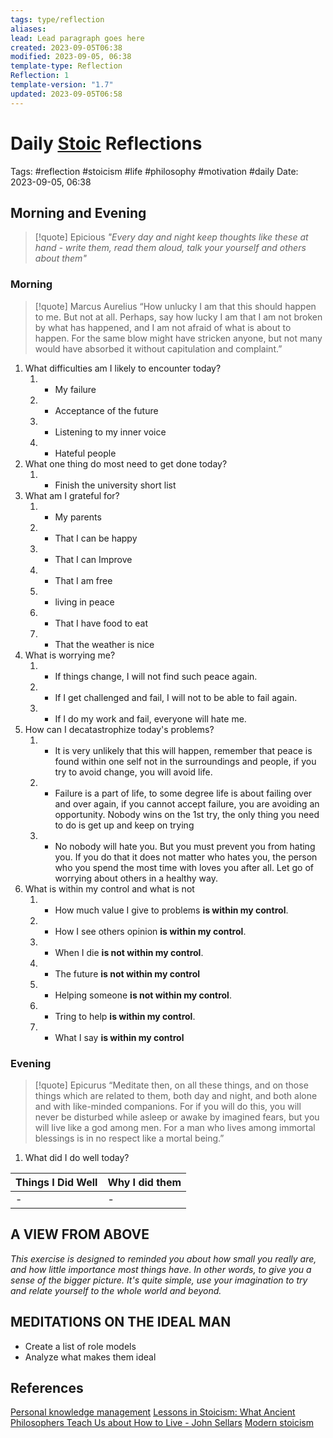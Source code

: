 ```yaml
---
tags: type/reflection
aliases: 
lead: Lead paragraph goes here
created: 2023-09-05T06:38
modified: 2023-09-05, 06:38
template-type: Reflection
Reflection: 1
template-version: "1.7"
updated: 2023-09-05T06:58
---
```



# Daily [Stoic](../SLIP-BOX/Stoicism.md) Reflections

Tags:  #reflection #stoicism #life #philosophy #motivation #daily
Date: 2023-09-05, 06:38

## Morning and Evening

> [!quote] Epicious 
> _"Every day and night keep thoughts like these at hand - write them, 
> read them aloud, talk your yourself and others about them"_


### Morning

> [!quote] Marcus Aurelius
> “How unlucky I am that this should happen to me. But not at all. Perhaps, say 
> how lucky I am that I am not broken by what has happened, and I am not 
> afraid  of what is about to happen. For the same blow might have stricken 
> anyone, but not many would have absorbed it without capitulation 
> and complaint.”

1. What difficulties am I likely to encounter today?
	1. - My failure 
	2. - Acceptance of the future
	3. - Listening to my inner voice
	4. - Hateful people 
2. What one thing do most need to get done today?
	1. - Finish the university short list
3. What am I grateful for?
	1. - My parents
	2. - That I can be happy 
	3. - That I can Improve
	4. - That I am free
	5. - living in peace 
	6. - That I have food to eat
	7. - That the weather is nice 
4. What is worrying me?
	1. - If things change, I will not find such peace again. 
	2. - If I get challenged and fail, I will not to be able to fail again.
	3. - If I do my work and fail, everyone will hate me.
5. How can I decatastrophize today's problems?
	1. - It is very unlikely that this will happen, remember that peace is found within one self not in the surroundings and people, if you try to avoid change, you will avoid life.
	2. - Failure is a part of life, to some degree life is about failing over and over again, if you cannot accept failure, you are avoiding an opportunity. Nobody wins on the 1st try, the only thing you need to do is get up and keep on trying 
	3. - No nobody will hate you. But you must prevent you from hating you. If you do that it does not matter who hates you, the person who you spend the most time with loves you after all. Let go of worrying about others in a healthy way.
6. What is within my control and what is not
	1. - How much value I give to problems **is within my control**.
	2. - How I see others opinion **is within my control**.
	3. - When I die **is not within my control**.
	4.  - The future **is not within my control**
	5.  - Helping someone **is not within my control**.
	6. - Tring to help **is within my control**.
	7.  - What I say **is within my control**

### Evening

> [!quote]  Epicurus
> “Meditate then, on all these things, and on those things which are related 
> to them, both day and night, and both alone and with like-minded 
> companions. For if you will do this, you will never be disturbed while 
> asleep or awake by imagined fears, but you will live like a god among 
> men. For a man who lives among immortal blessings is in no respect 
> like a mortal being.”

1. What did I do well today?

| Things I Did Well | Why I did them |
| ------------------- | ---------------- |
| -                 | -              |

## A VIEW FROM ABOVE

_This exercise is designed to reminded you about how small you really are, and how little importance most things have. In other words, to give you a sense of the bigger picture. It's quite simple, use your imagination to try and relate yourself to the whole world and beyond._

## MEDITATIONS ON THE IDEAL MAN

- Create a list of role models 
- Analyze what makes them ideal 

## References

[Personal knowledge management](Personal%20knowledge%20management.md)
[Lessons in Stoicism: What Ancient Philosophers Teach Us about How to Live - John Sellars](https://books.google.cz/books/about/Lessons_in_Stoicism.html?id=ky84zQEACAAJ&redir_esc=y)
[Modern stoicism](https://modernstoicism.com/)


